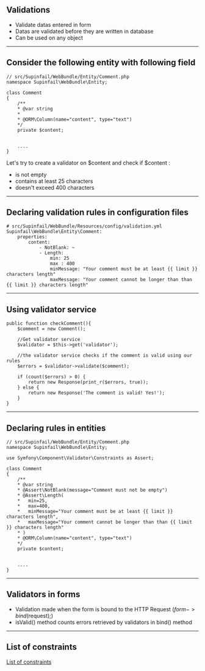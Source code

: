 ## Validations

* Validate datas entered in form
* Datas are validated before they are written in database
* Can be used on any object

---

## Consider the following entity with following field

    // src/Supinfail/WebBundle/Entity/Comment.php
    namespace Supinfail\WebBundle\Entity;
    
    class Comment
    {   
        /**
        * @var string
        *
        * @ORM\Column(name="content", type="text")
        */
        private $content;
        
        
        ....
    }

Let's try to create a validator on $content and check if $content :
* is not empty
* contains at least 25 characters
* doesn't exceed 400 characters

---
## Declaring validation rules in configuration files
    # src/Supinfail/WebBundle/Resources/config/validation.yml
    Supinfail\WebBundle\Entity\Comment:
        properties:
            content:
                - NotBlank: ~
                - Length:
                    min: 25
                    max : 400
                    minMessage: "Your comment must be at least {{ limit }} characters length"
                    maxMessage: "Your comment cannot be longer than than {{ limit }} characters length"
                    
---
## Using validator service
    public function checkComment(){
        $comment = new Comment();
        
        //Get validator service
        $validator = $this->get('validator'); 
        
        //the validator service checks if the comment is valid using our rules
        $errors = $validator->validate($comment);
    
        if (count($errors) > 0) {
            return new Response(print_r($errors, true));
        } else {
            return new Response('The comment is valid! Yes!');
        }
    }
---
## Declaring rules in entities
    
    // src/Supinfail/WebBundle/Entity/Comment.php
    namespace Supinfail\WebBundle\Entity;
    
    use Symfony\Component\Validator\Constraints as Assert;
    
    class Comment
    {   
        /**
        * @var string
        * @Assert\NotBlank(message="Comment must not be empty")
        * @Assert\Length(
        *   min=25,
        *   max=400,   
        *   minMessage="Your comment must be at least {{ limit }} characters length",
        *   maxMessage="Your comment cannot be longer than than {{ limit }} characters length"
        * )
        * @ORM\Column(name="content", type="text")
        */
        private $content;
        
        
        ....
    }
---
## Validators in forms

* Validation made when the form is bound to the HTTP Request ($form->bind($request);)
* isValid() method counts errors retrieved by validators in bind() method

---
## List of constraints

[List of constraints](http://symfony.com/doc/master/book/validation.html#constraints)

                
